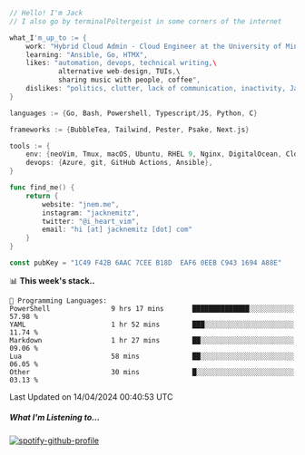 ```go
// Hello! I'm Jack
// I also go by terminalPoltergeist in some corners of the internet

what_I'm_up_to := {
    work: "Hybrid Cloud Admin - Cloud Engineer at the University of Minnesota",
    learning: "Ansible, Go, HTMX",
    likes: "automation, devops, technical writing,\
            alternative web-design, TUIs,\
            sharing music with people, coffee",
    dislikes: "politics, clutter, lack of communication, inactivity, Java",
}

languages := {Go, Bash, Powershell, Typescript/JS, Python, C}

frameworks := {BubbleTea, Tailwind, Pester, Psake, Next.js}

tools := {
    env: {neoVim, Tmux, macOS, Ubuntu, RHEL 9, Nginx, DigitalOcean, Cloudflare},
    devops: {Azure, git, GitHub Actions, Ansible},
}

func find_me() {
    return {
        website: "jnem.me",
        instagram: "jacknemitz",
        twitter: "@i_heart_vim",
        email: "hi [at] jacknemitz [dot] com"
    }
}

const pubKey = "1C49 F42B 6AAC 7CEE B18D  EAF6 0EEB C943 1694 A88E"
```

<!--START_SECTION:waka-->
📊 **This week's stack..** 

```text
💬 Programming Languages: 
PowerShell               9 hrs 17 mins       ██████████████░░░░░░░░░░░   57.98 % 
YAML                     1 hr 52 mins        ███░░░░░░░░░░░░░░░░░░░░░░   11.74 % 
Markdown                 1 hr 27 mins        ██░░░░░░░░░░░░░░░░░░░░░░░   09.06 % 
Lua                      58 mins             ██░░░░░░░░░░░░░░░░░░░░░░░   06.05 % 
Other                    30 mins             █░░░░░░░░░░░░░░░░░░░░░░░░   03.13 % 
```


 Last Updated on 14/04/2024 00:40:53 UTC
<!--END_SECTION:waka-->

##### What I'm Listening to...

[![spotify-github-profile](https://spotify-github-profile.vercel.app/api/view?uid=jack.nemitz&cover_image=true&show_offline=true&bar_color=53b14f&bar_color_cover=false&background_color=121212FF)](https://spotify-github-profile.vercel.app/api/view?uid=jack.nemitz&redirect=true)
